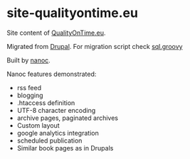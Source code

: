 site-qualityontime.eu
=====================

Site content of [QualityOnTime.eu](http://www.qualityontime.eu). 

Migrated from [Drupal](https://drupal.org).
For migration script check [sql.groovy](https://github.com/takacsot/site-qualityontime.eu/blob/master/sql.groovy)

Built by [nanoc](http://nanoc.ws/).

Nanoc features demonstrated:
- rss feed
- blogging
- .htaccess definition
- UTF-8 character encoding
- archive pages, paginated archives
- Custom layout
- google analytics integration
- scheduled publication
- Similar book pages as in Drupals